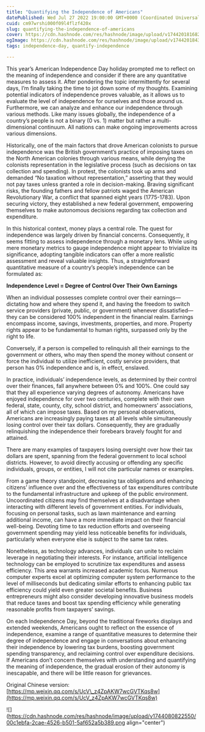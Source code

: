 ```yaml
---
title: "Quantifying the Independence of Americans"
datePublished: Wed Jul 27 2022 19:00:00 GMT+0000 (Coordinated Universal Time)
cuid: cm97wrshi000f09l4flzf420x
slug: quantifying-the-independence-of-americans
cover: https://cdn.hashnode.com/res/hashnode/image/upload/v1744201816823/ca6ec0f4-5fb2-427f-96a8-d5649e12c708.png
ogImage: https://cdn.hashnode.com/res/hashnode/image/upload/v1744201843806/6cff1b9f-3852-4f86-8956-8fd710b9f58b.png
tags: independence-day, quantify-independence

---
```


This year’s American Independence Day holiday prompted me to reflect on the meaning of independence and consider if there are any quantitative measures to assess it. After pondering the topic intermittently for several days, I’m finally taking the time to jot down some of my thoughts. Examining potential indicators of independence proves valuable, as it allows us to evaluate the level of independence for ourselves and those around us. Furthermore, we can analyze and enhance our independence through various methods. Like many issues globally, the independence of a country’s people is not a binary (0 vs. 1) matter but rather a multi-dimensional continuum. All nations can make ongoing improvements across various dimensions.

Historically, one of the main factors that drove American colonists to pursue independence was the British government’s practice of imposing taxes on the North American colonies through various means, while denying the colonists representation in the legislative process (such as decisions on tax collection and spending). In protest, the colonists took up arms and demanded “No taxation without representation,” asserting that they would not pay taxes unless granted a role in decision-making. Braving significant risks, the founding fathers and fellow patriots waged the American Revolutionary War, a conflict that spanned eight years (1775-1783). Upon securing victory, they established a new federal government, empowering themselves to make autonomous decisions regarding tax collection and expenditure.

In this historical context, money plays a central role. The quest for independence was largely driven by financial concerns. Consequently, it seems fitting to assess independence through a monetary lens. While using mere monetary metrics to gauge independence might appear to trivialize its significance, adopting tangible indicators can offer a more realistic assessment and reveal valuable insights. Thus, a straightforward quantitative measure of a country’s people’s independence can be formulated as:

**Independence Level = Degree of Control Over Their Own Earnings**

When an individual possesses complete control over their earnings—dictating how and where they spend it, and having the freedom to switch service providers (private, public, or government) whenever dissatisfied—they can be considered 100% independent in the financial realm. Earnings encompass income, savings, investments, properties, and more. Property rights appear to be fundamental to human rights, surpassed only by the right to life.

Conversely, if a person is compelled to relinquish all their earnings to the government or others, who may then spend the money without consent or force the individual to utilize inefficient, costly service providers, that person has 0% independence and is, in effect, enslaved.

In practice, individuals’ independence levels, as determined by their control over their finances, fall anywhere between 0% and 100%. One could say that they all experience varying degrees of autonomy. Americans have enjoyed independence for over two centuries, complete with their own federal, state, county, city, school district, and homeowners’ associations, all of which can impose taxes. Based on my personal observations, Americans are increasingly paying taxes at all levels while simultaneously losing control over their tax dollars. Consequently, they are gradually relinquishing the independence their forebears bravely fought for and attained.

There are many examples of taxpayers losing oversight over how their tax dollars are spent, spanning from the federal government to local school districts. However, to avoid directly accusing or offending any specific individuals, groups, or entities, I will not cite particular names or examples.

From a game theory standpoint, decreasing tax obligations and enhancing citizens’ influence over and the effectiveness of tax expenditures contribute to the fundamental infrastructure and upkeep of the public environment. Uncoordinated citizens may find themselves at a disadvantage when interacting with different levels of government entities. For individuals, focusing on personal tasks, such as lawn maintenance and earning additional income, can have a more immediate impact on their financial well-being. Devoting time to tax reduction efforts and overseeing government spending may yield less noticeable benefits for individuals, particularly when everyone else is subject to the same tax rates.

Nonetheless, as technology advances, individuals can unite to reclaim leverage in negotiating their interests. For instance, artificial intelligence technology can be employed to scrutinize tax expenditures and assess efficiency. This area warrants increased academic focus. Numerous computer experts excel at optimizing computer system performance to the level of milliseconds but dedicating similar efforts to enhancing public tax efficiency could yield even greater societal benefits. Business entrepreneurs might also consider developing innovative business models that reduce taxes and boost tax spending efficiency while generating reasonable profits from taxpayers’ savings.

On each Independence Day, beyond the traditional fireworks displays and extended weekends, Americans ought to reflect on the essence of independence, examine a range of quantitative measures to determine their degree of independence and engage in conversations about enhancing their independence by lowering tax burdens, boosting government spending transparency, and reclaiming control over expenditure decisions. If Americans don’t concern themselves with understanding and quantifying the meaning of independence, the gradual erosion of their autonomy is inescapable, and there will be little reason for grievances.

Original Chinese version: [https://mp.weixin.qq.com/s/UcV\_z4ZpAKW7wcGVTKqs8w](https://mp.weixin.qq.com/s/UcV_z4ZpAKW7wcGVTKqs8w)

![](https://cdn.hashnode.com/res/hashnode/image/upload/v1744080822550/00c1ebfa-2cae-4526-b501-5af652a5b389.png align="center")